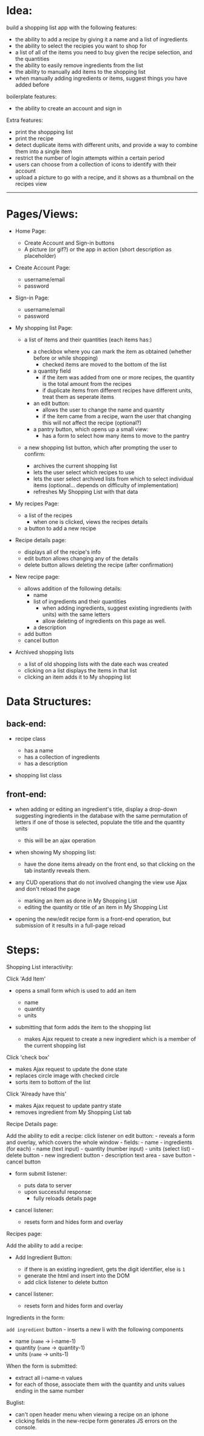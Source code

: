 # Idea:
build a shopping list app with the following features:
- the ability to add a recipe by giving it a name and a list of ingredients
- the ability to select the recipies you want to shop for
- a list of all of the items you need to buy given the recipe selection, and the quantities
- the ability to easily remove ingredients from the list
- the ability to manually add items to the shopping list
- when manually adding ingredients or items, suggest things you have added before

boilerplate features:
- the ability to create an account and sign in

Extra features:
- print the shoppping list
- print the recipe
- detect duplicate items with different units, and provide a way to combine them into a single item
- restrict the number of login attempts within a certain period
- users can choose from a collection of icons to identify with their account
- upload a picture to go with a recipe, and it shows as a thumbnail on the recipes view

--------
# Pages/Views:
- Home Page:
  - Create Account and Sign-in buttons
  - A picture (or gif?) or the app in action (short description as placeholder)

- Create Account Page:
  - username/email
  - password

- Sign-in Page:
  - username/email
  - password

- My shopping list Page:
  - a list of items and their quantities (each items has:)
    - a checkbox where you can mark the item as obtained (whether before or while shopping)
      - checked items are moved to the bottom of the list
    - a quantity field
      - if the item was added from one or more recipes, the quantity is the total amount from the recipes
      - if duplicate items from different recipes have different units, treat them as seperate items
    - an edit button:
      - allows the user to change the name and quantity
      - if the item came from a recipe, warn the user that changing this will not affect the recipe (optional?)
    - a pantry button, which opens up a small view:
      - has a form to select how many items to move to the pantry

  - a new shopping list button, which after prompting the user to confirm:
    - archives the current shopping list
    - lets the user select which recipes to use
    - lets the user select archived lists from which to select individual items (optional... depends on difficulty of implementation)
    - refreshes My Shopping List with that data

- My recipes Page:
  - a list of the recipes
    - when one is clicked, views the recipes details
  - a button to add a new recipe

- Recipe details page:
  - displays all of the recipe's info
  - edit button allows changing any of the details
  - delete button allows deleting the recipe (after confirmation)

- New recipe page:
  - allows addition of the following details:
    - name
    - list of ingredients and their quantities
      - when adding ingredients, suggest existing ingredients (with units) with the same letters
      - allow deleting of ingredients on this page as well.
    - a description
  - add button
  - cancel button

- Archived shopping lists
  - a list of old shopping lists with the date each was created
  - clicking on a list displays the items in that list
  - clicking an item adds it to My shopping list


# Data Structures:

## back-end:

- recipe class
  - has a name
  - has a collection of ingredients
  - has a description

- shopping list class


## front-end:

- when adding or editing an ingredient's title, display a drop-down suggesting ingredients in 
  the database with the same permutation of letters
    if one of those is selected, populate the title and the quantity units
  - this will be an ajax operation

- when showing My shopping list:
  - have the done items already on the front end, so that clicking on the tab instantly reveals them.

- any CUD operations that do not involved changing the view use Ajax and don't reload the page
  - marking an item as done in My Shopping List
  - editing the quantity or title of an item in My Shopping List

- opening the new/edit recipe form is a front-end operation, but submission of it results in a full-page reload


# Steps:


Shopping List interactivity:

Click 'Add Item'
  - opens a small form which is used to add an item
    - name
    - quantity
    - units

  - submitting that form adds the item to the shopping list
    - makes Ajax request to create a new ingredient which is a member of the current shopping list

Click 'check box'
  - makes Ajax request to update the done state
  - replaces circle image with checked circle
  - sorts item to bottom of the list

Click 'Already have this'
  - makes Ajax request to update pantry state
  - removes ingredient from My Shopping List tab




Recipe Details page:

Add the ability to edit a recipe:
  click listener on edit button:
    - reveals a form and overlay, which covers the whole window
      - fields:
        - name
        - ingredients (for each)
          - name (text input)
          - quantity (number input)
          - units (select list)
          - delete button
        - new ingredient button
        - description text area
        - save button
        - cancel button
    
  - form submit listener:
    - puts data to server
    - upon successful response:
      - fully reloads details page
  
  - cancel listener:
    - resets form and hides form and overlay




Recipes page:

Add the ability to add a recipe:

  - Add Ingredient Button:
    - if there is an existing ingredient, gets the digit identifier, else is `1`
    - generate the html and insert into the DOM
    - add click listener to delete button

  - cancel listener:
    - resets form and hides form and overlay





Ingredients in the form:

`add ingredient` button - inserts a new li with the following components
  - name (`name` -> i-name-1)
  - quantity (`name` -> quantity-1)
  - units (`name` -> units-1)

When the form is submitted:
  - extract all i-name-n values
  - for each of those, associate them with the quantity and units values ending in the same number









Buglist:
- can't open header menu when viewing a recipe on an iphone
- clicking fields in the new-recipe form generates JS errors on the console.








